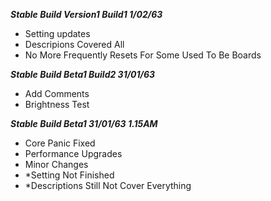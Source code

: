 ***Stable Build Version1 Build1 1/02/63***
 - Setting updates
 - Descripions Covered All
 - No More Frequently Resets For Some Used To Be Boards


***Stable Build Beta1 Build2 31/01/63***
 - Add Comments
 - Brightness Test


**_Stable Build Beta1 31/01/63 1.15AM_**

- Core Panic Fixed
- Performance Upgrades
- Minor Changes
- \*Setting Not Finished
- \*Descriptions Still Not Cover Everything
